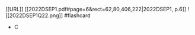 [[URL]]
[[2022DSEP1.pdf#page=6&rect=62,80,406,222|2022DSEP1, p.6]]
![[2022DSEP1Q22.png]] #flashcard 
- C
<!--ID: 1730701092419-->


